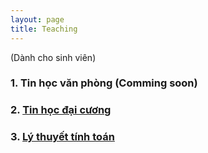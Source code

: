 ```yaml
---
layout: page
title: Teaching
---
```

 
(Dành cho sinh viên)
### 1. Tin học văn phòng (Comming soon)

### 2. [Tin học đại cương](/teaching/tdc.html)

### 3. [Lý thuyết tính toán](/teaching/lttt.html)





